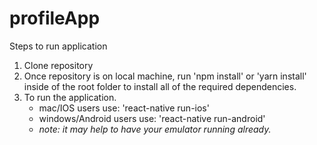 # profileApp
 
 Steps to run application
 
 1) Clone repository
 2) Once repository is on local machine, run 'npm install' or 'yarn install' inside of the root folder to install all of the required dependencies.
 4) To run the application. 
     - mac/IOS users use: 'react-native run-ios'
     - windows/Android users use: 'react-native run-android'
     - *note: it may help to have your emulator running already.*
